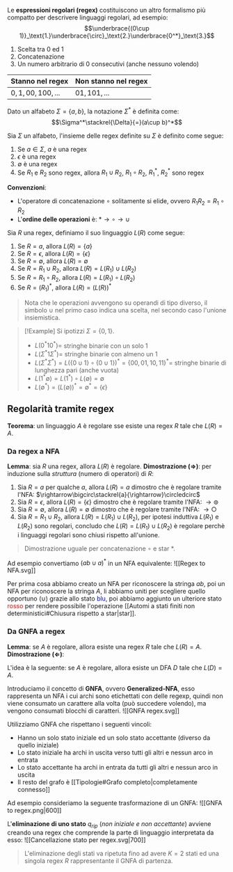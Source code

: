 Le **espressioni regolari (regex)** costituiscono un altro formalismo più compatto per descrivere linguaggi regolari, ad esempio:
$$\underbrace{(0\cup 1)}_\text{1.}\underbrace{\circ}_\text{2.}\underbrace{0^*}_\text{3.}$$
1. Scelta tra $0$ ed $1$
2. Concatenazione
3. Un numero arbitrario di $0$ consecutivi (anche nessuno volendo)

| Stanno nel regex | Non stanno nel regex |
| ---------------- | -------------------- |
| $0,1,00,100,...$ | $01,101,...$         |

Dato un alfabeto $\Sigma=\{a,b\}$, la notazione $\Sigma^*$ è definita come:
$$\Sigma^*\stackrel{\Delta}{=}(a\cup b)^*$$

Sia $\Sigma$ un alfabeto, l'insieme delle regex definite su $\Sigma$ è definito come segue:
1. Se $a\in\Sigma$, $a$ è una regex
2. $\epsilon$ è una regex
3. $\emptyset$ è una regex
4. Se $R_1$ e $R_2$ sono regex, allora $R_1\cup R_2$, $R_1\circ R_2$, $R_1^*$, $R_2^*$ sono regex

**Convenzioni**:
- L'operatore di concatenazione $\circ$ solitamente si elide, ovvero $R_1R_2=R_1\circ R_2$
- L'**ordine delle operazioni** è: $*\rightarrow\circ\rightarrow\cup$

Sia $R$ una regex, definiamo il suo linguaggio $L(R)$ come segue:
1. Se $R=a$, allora $L(R)=\{a\}$
2. Se $R=\epsilon$, allora $L(R)=\{\epsilon\}$
3. Se $R=\emptyset$, allora $L(R)=\emptyset$
4. Se $R=R_1\cup R_2$, allora $L(R)=L(R_1)\cup L(R_2)$
5. Se $R=R_1\circ R_2$, allora $L(R)=L(R_1)\circ L(R_2)$
6. Se $R=(R_1)^*$, allora $L(R)=(L(R))^*$
>Nota che le operazioni avvengono su operandi di tipo diverso, il simbolo $\cup$ nel primo caso indica una scelta, nel secondo caso l'unione insiemistica.

>[!Example]
>Si ipotizzi $\Sigma=\{0,1\}$.
>
>- $L(0^*10^*)=$ stringhe binarie con un solo $1$
>- $L(\Sigma^*1\Sigma^*)=$ stringhe binarie con almeno un $1$
>- $L(\Sigma^*\Sigma^*)=L(\{0\cup 1\}\circ \{0\cup 1\})^*=\{00,01,10,11\}^*=$ stringhe binarie di lunghezza pari (anche vuota)
>- $L(1^*\emptyset)=L(1^*)\circ L(\emptyset)=\emptyset$
>- $L(\emptyset^*)=(L(\emptyset))^*=\emptyset^*=\{\epsilon\}$

## Regolarità tramite regex
**Teorema**: un linguaggio $A$ è regolare sse esiste una regex $R$ tale che $L(R)=A$.

### Da regex a NFA
**Lemma**: sia $R$ una regex, allora $L(R)$ è regolare.
**Dimostrazione ($\Rightarrow$)**: per induzione sulla _struttura_ (numero di operatori) di $R$:
1. Sia $R=a$ per qualche $a$, allora $L(R)=a$
	dimostro che è regolare tramite l'NFA: $\rightarrow\bigcirc\stackrel{a}{\rightarrow}\circledcirc$
2. Sia $R=\epsilon$, allora $L(R)=\{\epsilon\}$
	dimostro che è regolare tramite l'NFA: $\rightarrow\circledcirc$
3. Sia $R=\emptyset$, allora $L(R)=\emptyset$
	dimostro che è regolare tramite l'NFA: $\rightarrow\bigcirc$
4. Sia $R=R_1\cup R_2$, allora $L(R)=L(R_1)\cup L(R_2)$, per ipotesi induttiva $L(R_1)$ e $L(R_2)$ sono regolari, concludo che $L(R)=L(R_1)\cup L(R_2)$ è regolare perchè i linguaggi regolari sono chiusi rispetto all'unione.
>Dimostrazione uguale per concatenazione $\circ$ e star $*$.

Ad esempio convertiamo $(ab\cup a)^*$ in un NFA equivalente:
![[Regex to NFA.svg]]

Per prima cosa abbiamo creato un NFA per riconoscere la stringa $ab$, poi un NFA per riconoscere la stringa $A$, li abbiamo uniti per scegliere quello opportuno ($\cup$) grazie allo stato <span style="color:blue">blu</span>, poi abbiamo aggiunto un ulteriore stato <span style="color:red">rosso</span> per rendere possibile l'operazione [[Automi a stati finiti non deterministici#Chiusura rispetto a star|star]].

### Da GNFA a regex
**Lemma**: se $A$ è regolare, allora esiste una regex $R$ tale che $L(R)=A$.
**Dimostrazione ($\Leftarrow$)**:

L'idea è la seguente: se $A$ è regolare, allora esiste un DFA $D$ tale che $L(D)=A$.

Introduciamo il concetto di **GNFA**, ovvero **Generalized-NFA**, esso rappresenta un NFA i cui archi sono etichettati con delle regexp, quindi non viene consumato un carattere alla volta (può succedere volendo), ma vengono consumati blocchi di caratteri.
![[GNFA regex.svg]]

Utilizziamo GNFA che rispettano i seguenti vincoli:
- Hanno un solo stato iniziale ed un solo stato accettante (diverso da quello iniziale)
- Lo stato iniziale ha archi in uscita verso tutti gli altri e nessun arco in entrata
- Lo stato accettante ha archi in entrata da tutti gli altri e nessun arco in uscita
- Il resto del grafo è [[Tipologie#Grafo completo|completamente connesso]]

Ad esempio consideriamo la seguente trasformazione di un GNFA:
![[GNFA to regex.png|600]]

L'**eliminazione di uno stato** $q_{rip}$ (_non iniziale e non accettante_) avviene creando una regex che comprende la parte di linguaggio interpretata da esso:
![[Cancellazione stato per regex.svg|700]]
>L'eliminazione degli stati va ripetuta fino ad avere $K=2$ stati ed una singola regex $R$ rappresentante il GNFA di partenza.